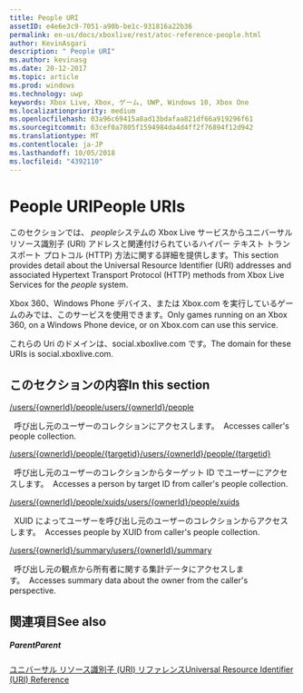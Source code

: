 ```yaml
---
title: People URI
assetID: e4e6e3c9-7051-a90b-be1c-931816a22b36
permalink: en-us/docs/xboxlive/rest/atoc-reference-people.html
author: KevinAsgari
description: " People URI"
ms.author: kevinasg
ms.date: 20-12-2017
ms.topic: article
ms.prod: windows
ms.technology: uwp
keywords: Xbox Live, Xbox, ゲーム, UWP, Windows 10, Xbox One
ms.localizationpriority: medium
ms.openlocfilehash: 03a96c69415a8ad13bdafaa821df66a919296f61
ms.sourcegitcommit: 63cef0a7805f1594984da4d4ff2f76894f12d942
ms.translationtype: MT
ms.contentlocale: ja-JP
ms.lasthandoff: 10/05/2018
ms.locfileid: "4392110"
---
```

# <a name="people-uris"></a><span data-ttu-id="c4579-104">People URI</span><span class="sxs-lookup"><span data-stu-id="c4579-104">People URIs</span></span>
 
<span data-ttu-id="c4579-105">このセクションでは、 *people*システムの Xbox Live サービスからユニバーサル リソース識別子 (URI) アドレスと関連付けられているハイパー テキスト トランスポート プロトコル (HTTP) 方法に関する詳細を提供します。</span><span class="sxs-lookup"><span data-stu-id="c4579-105">This section provides detail about the Universal Resource Identifier (URI) addresses and associated Hypertext Transport Protocol (HTTP) methods from Xbox Live Services for the *people* system.</span></span>
 
<span data-ttu-id="c4579-106">Xbox 360、Windows Phone デバイス、または Xbox.com を実行しているゲームのみでは、このサービスを使用できます。</span><span class="sxs-lookup"><span data-stu-id="c4579-106">Only games running on an Xbox 360, on a Windows Phone device, or on Xbox.com can use this service.</span></span>
 
<span data-ttu-id="c4579-107">これらの Uri のドメインは、social.xboxlive.com です。</span><span class="sxs-lookup"><span data-stu-id="c4579-107">The domain for these URIs is social.xboxlive.com.</span></span>
 
<a id="ID4EPB"></a>

 
## <a name="in-this-section"></a><span data-ttu-id="c4579-108">このセクションの内容</span><span class="sxs-lookup"><span data-stu-id="c4579-108">In this section</span></span>

[<span data-ttu-id="c4579-109">/users/{ownerId}/people</span><span class="sxs-lookup"><span data-stu-id="c4579-109">/users/{ownerId}/people</span></span>](uri-usersowneridpeople.md)

<span data-ttu-id="c4579-110">&nbsp;&nbsp;呼び出し元のユーザーのコレクションにアクセスします。</span><span class="sxs-lookup"><span data-stu-id="c4579-110">&nbsp;&nbsp;Accesses caller's people collection.</span></span>

[<span data-ttu-id="c4579-111">/users/{ownerId}/people/{targetid}</span><span class="sxs-lookup"><span data-stu-id="c4579-111">/users/{ownerId}/people/{targetid}</span></span>](uri-usersowneridpeopletargetid.md)

<span data-ttu-id="c4579-112">&nbsp;&nbsp;呼び出し元のユーザーのコレクションからターゲット ID でユーザーにアクセスします。</span><span class="sxs-lookup"><span data-stu-id="c4579-112">&nbsp;&nbsp;Accesses a person by target ID from caller's people collection.</span></span>

[<span data-ttu-id="c4579-113">/users/{ownerId}/people/xuids</span><span class="sxs-lookup"><span data-stu-id="c4579-113">/users/{ownerId}/people/xuids</span></span>](uri-usersowneridpeoplexuids.md)

<span data-ttu-id="c4579-114">&nbsp;&nbsp;XUID によってユーザーを呼び出し元のユーザーのコレクションからアクセスします。</span><span class="sxs-lookup"><span data-stu-id="c4579-114">&nbsp;&nbsp;Accesses people by XUID from caller's people collection.</span></span>

[<span data-ttu-id="c4579-115">/users/{ownerId}/summary</span><span class="sxs-lookup"><span data-stu-id="c4579-115">/users/{ownerId}/summary</span></span>](uri-usersowneridsummary.md)

<span data-ttu-id="c4579-116">&nbsp;&nbsp;呼び出し元の観点から所有者に関する集計データにアクセスします。</span><span class="sxs-lookup"><span data-stu-id="c4579-116">&nbsp;&nbsp;Accesses summary data about the owner from the caller's perspective.</span></span>
 
<a id="ID4E5B"></a>

 
## <a name="see-also"></a><span data-ttu-id="c4579-117">関連項目</span><span class="sxs-lookup"><span data-stu-id="c4579-117">See also</span></span>
 
<a id="ID4EAC"></a>

 
##### <a name="parent"></a><span data-ttu-id="c4579-118">Parent</span><span class="sxs-lookup"><span data-stu-id="c4579-118">Parent</span></span> 

[<span data-ttu-id="c4579-119">ユニバーサル リソース識別子 (URI) リファレンス</span><span class="sxs-lookup"><span data-stu-id="c4579-119">Universal Resource Identifier (URI) Reference</span></span>](../atoc-xboxlivews-reference-uris.md)

   